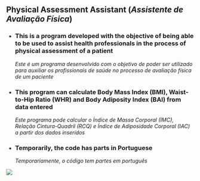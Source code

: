 ## Physical Assessment Assistant (_Assistente de Avaliação Física_)

- ### This is a program developed with the objective of being able to be used to assist health professionals in the process of physical assessment of a patient  
  _Este é um programa desenvolvido com o objetivo de poder ser utilizado para auxiliar os profissionais de saúde no processo de avaliação física de um paciente_  
- ### This program can calculate Body Mass Index (BMI), Waist-to-Hip Ratio (WHR) and Body Adiposity Index (BAI) from data entered  
  _Este programa pode calcular o Índice de Massa Corporal (IMC), Relação Cintura-Quadril (RCQ) e Índice de Adiposidade Corporal (IAC) a partir dos dados inseridos_
- ### Temporarily, the code has parts in Portuguese  
  _Temporariamente, o código tem partes em português_

<img src="https://github.com/lucasmoraiscm/Physical-Assessment-Assistant/blob/main/Photos/Home.png?raw=true"/>
